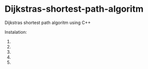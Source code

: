 # Dijkstras-shortest-path-algoritm
Dijkstras shortest path algoritm using C++


Instalation:

1.
2.
3.
4.
5.
